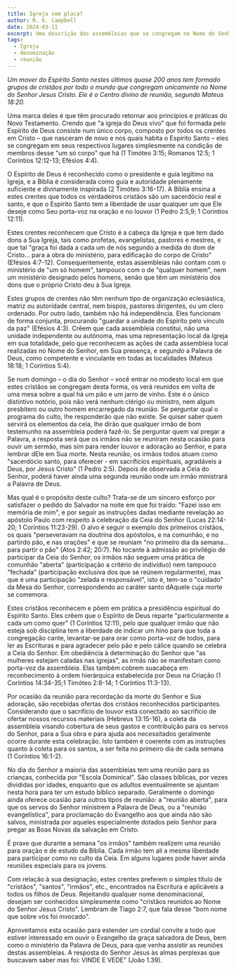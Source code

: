 ```yaml
---
title: Igreja sem placa?
author: R. K. Campbell
date: 2024-03-11
excerpt: Uma descrição das assembleias que se congregam no Nome do Senhor Jesus Cristo, na condição de membros do Corpo de Cristo (e não de uma denominação).
tags:
  - Igreja
  - denominação
  - reunião
---
```


_Um mover do Espírito Santo nestes últimos quase 200 anos tem formado grupos de cristãos por todo o mundo que congregam unicamente no Nome do Senhor Jesus Cristo. Ele é o Centro divino de reunião, segundo Mateus 18:20._

Uma marca deles é que têm procurado retornar aos princípios e práticas do Novo Testamento. Crendo que "a igreja do Deus vivo" que foi formada pelo Espírito de Deus consiste num único corpo, composto por todos os crentes em Cristo – que nasceram de novo e nos quais habita o Espírito Santo – eles se congregam em seus respectivos lugares simplesmente na condição de membros desse "um só corpo" que há (1 Timóteo 3:15; Romanos 12:5; 1 Coríntios 12:12-13; Efésios 4:4).

O Espírito de Deus é reconhecido como o presidente e guia legítimo na Igreja, e a Bíblia é considerada como guia e autoridade plenamente suficiente e divinamente inspirada (2 Timóteo 3:16-17). A Bíblia ensina a estes crentes que todos os verdadeiros cristãos são um sacerdócio real e santo, e que o Espírito Santo tem a liberdade de usar qualquer um que Ele deseje como Seu porta-voz na oração e no louvor (1 Pedro 2:5,9; 1 Coríntios 12:11).

Estes crentes reconhecem que Cristo é a cabeça da Igreja e que tem dado dons a Sua Igreja, tais como profetas, evangelistas, pastores e mestres, e que tal "graça foi dada a cada um de nós segundo a medida do dom de Cristo... para a obra do ministério, para edificação do corpo de Cristo" (Efésios 4:7-12). Consequentemente, estas assembleias não contam com o ministério de "um só homem", tampouco com o de "qualquer homem", nem um ministério designado pelos homens, senão que têm um ministério dos dons que o próprio Cristo deu à Sua Igreja.

Estes grupos de crentes não têm nenhum tipo de organização eclesiástica, matriz ou autoridade central, nem bispos, pastores dirigentes, ou um clero ordenado. Por outro lado, também não há independência. Eles funcionam de forma conjunta, procurando "guardar a unidade do Espírito pelo vínculo da paz" (Efésios 4:3). Crêem que cada assembleia constitui, não uma unidade independente ou autônoma, mas uma representação local da Igreja em sua totalidade, pelo que reconhecem as ações de cada assembleia local realizadas no Nome do Senhor, em Sua presença, e segundo a Palavra de Deus, como competente e vinculante em todas as localidades (Mateus 18:18; 1 Coríntios 5:4).

Se num domingo – o dia do Senhor – você entrar no modesto local em que estes cristãos se congregam desta forma, os verá reunidos em volta de uma mesa sobre a qual há um pão e um jarro de vinho. Este é o único distintivo notório, pois não verá nenhum clérigo ou ministro, nem algum presbítero ou outro homem encarregado da reunião. Se perguntar qual o programa do culto, lhe responderão que não existe. Se quiser saber quem servirá os elementos da ceia, lhe dirão que qualquer irmão de bom testemunho na assembleia poderá fazê-lo. Se perguntar quem vai pregar a Palavra, a resposta será que os irmãos não se reuniram nesta ocasião para ouvir um sermão, mas sim para render louvor e adoração ao Senhor, e para lembrar dEle em Sua morte. Nesta reunião, os irmãos todos atuam como "sacerdócio santo, para oferecer - em sacrifícios espirituais, agradáveis a Deus, por Jesus Cristo" (1 Pedro 2:5). Depois de observada a Ceia do Senhor, poderá haver ainda uma segunda reunião onde um irmão ministrará a Palavra de Deus.

Mas qual é o propósito deste culto? Trata-se de um sincero esforço por satisfazer o pedido do Salvador na noite em que foi traído: "Fazei isso em memória de mim", e por seguir as instruções dadas mediante revelação ao apóstolo Paulo com respeito à celebração da Ceia do Senhor (Lucas 22:14-20; 1 Coríntios 11:23-29). O alvo é seguir o exemplo dos primeiros cristãos, os quais "perseveravam na doutrina dos apóstolos, e na comunhão, e no partirdo pão, e nas orações" e que se reuniam "no primeiro dia da semana... para partir o pão" (Atos 2:42; 20:7). No tocante à admissão ao privilégio de participar da Ceia do Senhor, os irmãos não seguem uma prática de comunhão "aberta" (participação a critério do indivíduo) nem tampouco "fechada" (participação exclusiva dos que se reúnem regularmente), mas que é uma participação "zelada e responsável", isto é, tem-se o "cuidado" da Mesa do Senhor, correspondendo ao caráter santo dAquele cuja morte se comemora.

Estes cristãos reconhecem e põem em prática a presidência espiritual do Espírito Santo. Eles crêem que o Espírito de Deus reparte "particularmente a cada um como quer" (1 Coríntios 12:11), pelo que qualquer irmão que não esteja sob disciplina tem a liberdade de indicar um hino para que toda a congregação cante, levantar-se para orar como porta-voz de todos, para ler as Escrituras e para agradecer pelo pão e pelo cálice quando se celebra a Ceia do Senhor. Em obediência à determinação do Senhor que "as mulheres estejam caladas nas igrejas", as irmãs não se manifestam como porta-voz da assembleia. Elas também cobrem suacabeça em reconhecimento à ordem hierárquica estabelecida por Deus na Criação (1 Coríntios 14:34-35;1 Timóteo 2:8-14; 1 Coríntios 11:3-13).

Por ocasião da reunião para recordação da morte do Senhor e Sua adoração, são recebidas ofertas dos cristãos reconhecidos participantes. Considerando que o sacrifício de louvor está conectado ao sacrifício de ofertar nossos recursos materiais (Hebreus 13:15-16), a coleta da assembleia visando cobertura de seus gastos e contribuição para os servos do Senhor, para a Sua obra e para ajuda aos necessitados geralmente ocorre durante esta celebração. Isto também é coerente com as instruções quanto à coleta para os santos, a ser feita no primeiro dia de cada semana (1 Coríntios 16:1-2).

No dia do Senhor a maioria das assembleias tem uma reunião para as crianças, conhecida por "Escola Dominical". São classes bíblicas, por vezes divididas por idades, enquanto que os adultos eventualmente se ajuntam nesta hora para ter um estudo bíblico separado. Geralmente o domingo ainda oferece ocasião para outros tipos de reunião: a "reunião aberta", para que os servos do Senhor ministrem a Palavra de Deus, ou a "reunião evangelística", para proclamação do Evangelho aos que ainda não são salvos, ministrada por aqueles especialmente dotados pelo Senhor para pregar as Boas Novas da salvação em Cristo.

É praxe que durante a semana "os irmãos" também realizem uma reunião para oração e de estudo da Bíblia. Cada irmão tem ali a mesma liberdade para participar como no culto da Ceia. Em alguns lugares pode haver ainda reuniões especiais para os jovens.

Com relação à sua designação, estes crentes preferem o simples título de "cristãos", "santos", "irmãos", etc., encontrados na Escritura e aplicáveis a todos os filhos de Deus. Rejeitando qualquer nome denominacional, desejam ser conhecidos simplesmente como "cristãos reunidos ao Nome do Senhor Jesus Cristo". Lembram de Tiago 2:7, que fala desse "bom nome que sobre vós foi invocado".

Aproveitamos esta ocasião para estender um cordial convite a todo que estiver interessado em ouvir o Evangelho da graça salvadora de Deus, bem como o ministério da Palavra de Deus, para que venha assistir as reuniões destas assembleias. A resposta do Senhor Jesus às almas perplexas que buscavam saber mas foi: VINDE E VEDE" (João 1.39).
